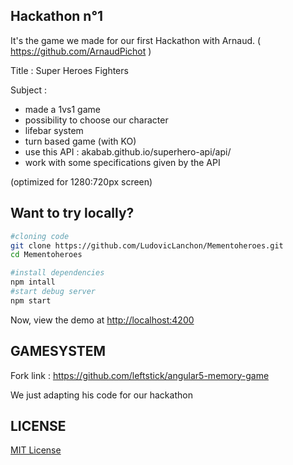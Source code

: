 ## Hackathon n°1 ##

It's the game we made for our first Hackathon with Arnaud.  ( https://github.com/ArnaudPichot )

Title : Super Heroes Fighters

Subject :  
- made a 1vs1 game
- possibility to choose our character
- lifebar system
- turn based game (with KO)
- use this API : akabab.github.io/superhero-api/api/
- work with some specifications given by the API

(optimized for 1280:720px screen)

## Want to try locally? ##

```bash
#cloning code
git clone https://github.com/LudovicLanchon/Mementoheroes.git
cd Mementoheroes

#install dependencies
npm intall
#start debug server
npm start
```

Now, view the demo at [http://localhost:4200](http://localhost:4200)

## GAMESYSTEM ##

Fork link : https://github.com/leftstick/angular5-memory-game

We just adapting his code for our hackathon

## LICENSE ##

[MIT License](https://raw.githubusercontent.com/leftstick/angular5-memory-game/master/LICENSE)


[david-url]: https://david-dm.org/leftstick/angular5-memory-game.png
[license-url]: https://img.shields.io/github/license/leftstick/angular5-memory-game.svg